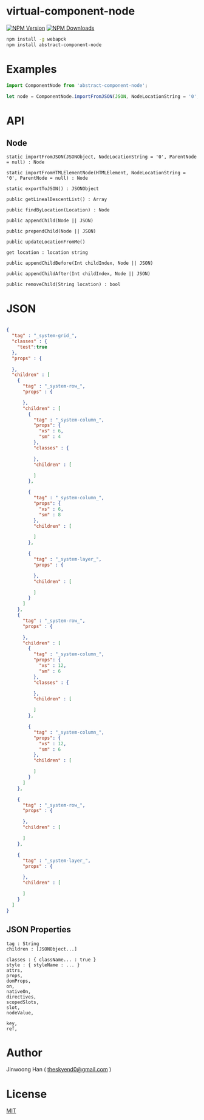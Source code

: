 # virtual-component-node

[![NPM Version][npm-image]][npm-url]
[![NPM Downloads][downloads-image]][downloads-url] 



```bash
npm install -g webapck 
npm install abstract-component-node
```

# Examples

```javascript
import ComponentNode from 'abstract-component-node';

let node = ComponentNode.importFromJSON(JSON, NodeLocationString = '0', ParentNode = null)
```

# API 

## Node

```
static importFromJSON(JSONObject, NodeLocationString = '0', ParentNode = null) : Node

static importFromHTMLElementNode(HTMLElement, NodeLocationString = '0', ParentNode = null) : Node

static exportToJSON() : JSONObject

public getLinealDescentList() : Array

public findByLocation(Location) : Node

public appendChild(Node || JSON)

public prependChild(Node || JSON)

public updateLocationFromMe()

get location : location string

public appendChildBefore(Int childIndex, Node || JSON)
 
public appendChildAfter(Int childIndex, Node || JSON) 

public removeChild(String location) : bool

```

# JSON 

```json

{
  "tag" : "_system-grid_",
  "classes" : {
    "test":true
  },
  "props" : {

  },
  "children" : [
    {
      "tag" : "_system-row_",
      "props" : {

      },
      "children" : [
        {
          "tag" : "_system-column_",
          "props": {
            "xs" : 6,
            "sm" : 4
          },
          "classes" : {

          },
          "children" : [

          ]
        },

        {
          "tag" : "_system-column_",
          "props": {
            "xs" : 6,
            "sm" : 8
          },
          "children" : [

          ]
        },

        {
          "tag" : "_system-layer_",
          "props" : {

          },
          "children" : [

          ]
        }
      ]
    },
    {
      "tag" : "_system-row_",
      "props" : {

      },
      "children" : [
        {
          "tag" : "_system-column_",
          "props": {
            "xs" : 12,
            "sm" : 6
          },
          "classes" : {

          },
          "children" : [

          ]
        },

        {
          "tag" : "_system-column_",
          "props": {
            "xs" : 12,
            "sm" : 6
          },
          "children" : [

          ]
        }
      ]
    },

    {
      "tag" : "_system-row_",
      "props" : {

      },
      "children" : [

      ]
    },

    {
      "tag" : "_system-layer_",
      "props" : {

      },
      "children" : [

      ]
    }
  ]
}

```


## JSON Properties 

    tag : String
    children : [JSONObject...]

    classes : { className... : true }
    style : { styleName : ... }
    attrs,
    props,
    domProps,
    on,
    nativeOn,
    directives,
    scopedSlots,
    slot,
    nodeValue,

    key,
    ref,

# Author

Jinwoong Han ( theskyend0@gmail.com )


# License
[MIT](LICENSE)



[npm-image]: https://img.shields.io/npm/v/abstract-component-node.svg
[npm-url]: https://npmjs.org/package/abstract-component-node
[downloads-image]: https://img.shields.io/npm/dm/abstract-component-node.svg
[downloads-url]: https://npmjs.org/package/abstract-component-node


